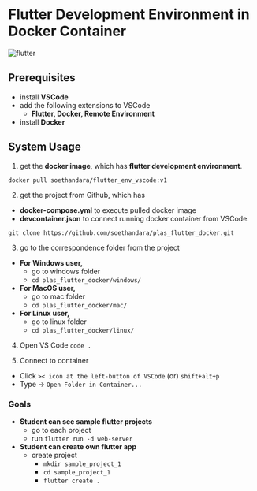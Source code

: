 # Flutter Development Environment in Docker Container
![flutter](https://github.com/soethandara/plas_flutter_docker/assets/148550611/26af9f16-4306-47be-ac17-36ad895f4185)

## Prerequisites 
- install **VSCode**
- add the following extensions to VSCode
  - **Flutter, Docker, Remote Environment**
- install **Docker**
  
## System Usage
1. get the **docker image**, which has **flutter development environment**. 
```
docker pull soethandara/flutter_env_vscode:v1
```

2. get the project from Github, which has
- **docker-compose.yml** to execute pulled docker image
- **devcontainer.json** to connect running docker container from VSCode.
```
git clone https://github.com/soethandara/plas_flutter_docker.git
```

3. go to the correspondence folder from the project
- **For Windows user,**
  - go to windows folder
  - ```cd plas_flutter_docker/windows/```
- **For MacOS user,**
  - go to mac folder
  - ```cd plas_flutter_docker/mac/```
- **For Linux user,**
  - go to linux folder
  - ```cd plas_flutter_docker/linux/```

4. Open VS Code
```code .```

5. Connect to container
  - Click ```>< icon at the left-button of VSCode``` (or) ```shift+alt+p```
  - Type -> ```Open Folder in Container...```

### Goals
- **Student can see sample flutter projects**
  - go to each project
  - run ```flutter run -d web-server```
- **Student can create own flutter app**
  - create project
    - ```mkdir sample_project_1```
    - ```cd sample_project_1```
    - ```flutter create .```    
